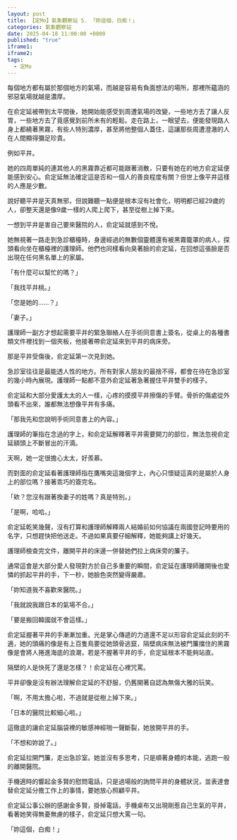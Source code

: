 ```yaml
---
layout: post
title: 【定Mo】氣象觀察站 5. 「妳這個，白痴！」
categories: 氣象觀察站
date: 2025-04-18 11:00:00 +0800
published: "true"
iframe1: 
iframe2: 
tags:
  - 定Mo
---
```

每個地方都有屬於那個地方的氣場，而越是容易有負面想法的場所，那裡所蘊涵的邪惡氣場就越是濃厚。

在俞定延被帶到太平間後，她開始能感受到周遭氣場的改變，一些地方去了讓人反胃，一些地方去了竟感覺到前所未有的輕鬆。走在路上，一眼望去，便能發現路人身上都繞著黑霧，有些人特別濃厚，甚至將他整個人蓋住，這讓那些周遭澄澈的人在人間顯得彌足珍貴。

例如平井。

她的四周單純的連其他人的黑霧靠近都可能跟著消散，只要有她在的地方俞定延便能感到安心。俞定延無法確定這是否和一個人的善良程度有關？但世上像平井這樣的人應是少數。

說好聽平井是天真無邪，但說難聽一點便是根本沒有社會化，明明都已經29歲的人，卻整天還是像9歲一樣的人爬上爬下，甚至從樹上掉下來。

一想到平井是害自己要來醫院的人，俞定延就感到不悅。

她無視著一路走到急診櫃檯時，身邊經過的無數個靈體還有被黑霧籠罩的病人，探頭看向坐在櫃檯裡的護理師。他們也同樣看向臭著臉的俞定延，在回想這張臉是否出現在任何黑名單上的家屬。

「有什麼可以幫忙的嗎？」

「我找平井桃。」

「您是她的......？」

「妻子。」

護理師一副方才想起需要平井的緊急聯絡人在手術同意書上簽名，從桌上的各種書類文件裡找到一個夾板，他接著帶俞定延來到平井的病床旁。

那是平井受傷後，俞定延第一次見到她。

急診室往往是最能透人性的地方。所有對家人朋友的最捨不得，都會在待在急診室的幾小時內展現。護理師一點都不意外俞定延著急著握住平井雙手的樣子。

俞定延和大部分愛護太太的人一樣，心疼的摸摸平井擦傷的手臂。骨折的傷處從外頭看不出來，誰都無法想像平井有多痛。

「那我先和您說明手術同意書上的內容。」

護理師的筆指在念過的字上，和俞定延解釋著平井需要開刀的部位，無法忽視俞定延額頭上不斷冒出的汗滴。

天啊，她一定很擔心太太，好羨慕。

而對面的俞定延看著護理師指在鷹嘴突這幾個字上，內心只懷疑這真的是屬於人身上的部位嗎？接著乖巧的簽完名。

「欸？您沒有跟著換妻子的姓嗎？真是特別。」

「是啊，哈哈。」

俞定延乾笑幾聲，沒有打算和護理師解釋兩人結婚前如何協議在兩國登記時要用的名字，只想趕快把他送走。不過如果真要仔細解釋，她能夠講上好幾天。

護理師檢查完文件，離開平井的床邊一併替她們拉上病床旁的簾子。

通常這會是大部分愛人發現對方於自己多重要的瞬間，俞定延在護理師離開後也愛憐的抓起平井的手，下一秒，她臉色突然變得嚴肅。

「妳知道我不喜歡來醫院。」

「我就說我跟日本的氣場不合。」

「要是搬回韓國就不會這樣。」

俞定延握著平井的手漸漸加重。光是掌心傳遞的力道還不足以形容俞定延此刻的不適，她的頭痛的像是有上百隻鳥要從她頭骨逃竄，隔壁病床無法被門簾擋住的黑霧像是會將人捲進海底的浪潮，若是不握著平井的手，俞定延根本不能夠站直。

隔壁的人是快死了還是怎樣？！俞定延在心裡咒罵。

平井卻像是沒有辦法理解俞定延的不舒服，仍舊開著自認為無傷大雅的玩笑。

「啊，不用太擔心啦，不過就是從樹上掉下來。」

「日本的醫院比較細心啦。」

這徹底的讓俞定延腦袋裡的敏感神經啪一聲斷裂，她放開平井的手。

「不想和妳說了。」

俞定延拉開門簾，走出急診室。她並沒有多思考，只是順著身體的本能，逃跑一般的離開醫院。

手機適時的響起金多賢的慰問電話，只是過場般的詢問平井的身體狀況，並表達會替俞定延分擔工作上的事情，要她放心照顧平井。

俞定延公事公辦的感謝金多賢，掛掉電話，手機桌布又出現剛惹自己生氣的平井，看著她笑得無憂無慮的樣子，俞定延只想大罵一句。

「妳這個，白痴！」


